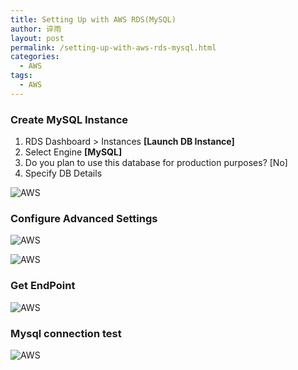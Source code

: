 ```yaml
---
title: Setting Up with AWS RDS(MySQL)
author: 谇雨
layout: post
permalink: /setting-up-with-aws-rds-mysql.html
categories:
  - AWS
tags:
  - AWS
---
```


### Create MySQL Instance
1. RDS Dashboard > Instances **[Launch DB Instance]**
2. Select Engine **[MySQL]**
3. Do you plan to use this database for production purposes? [No]
4. Specify DB Details

![AWS](http://192.168.1.7:4000/uploads/2015/08/aws-sign-up-with-rds-1.png)

<!--more-->

### Configure Advanced Settings

![AWS](http://192.168.1.7:4000/uploads/2015/08/aws-sign-up-with-rds-2.png)

![AWS](http://192.168.1.7:4000/uploads/2015/08/aws-sign-up-with-rds-3.png)

### Get EndPoint

![AWS](http://192.168.1.7:4000/uploads/2015/08/aws-sign-up-with-rds-4.png)

### Mysql connection test

![AWS](http://192.168.1.7:4000/uploads/2015/08/aws-sign-up-with-rds-5.png)